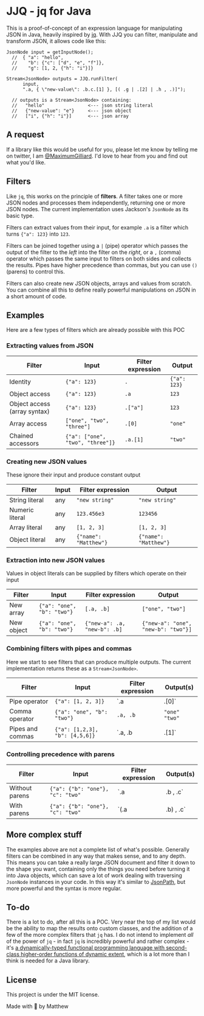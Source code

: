 # JJQ - jq for Java

This is a proof-of-concept of an expression language for manipulating JSON in Java, heavily inspired by  [jq](https://stedolan.github.io/jq/).
With JJQ you can filter, manipulate and transform JSON, it allows code like this:

```
JsonNode input = getInputNode();
  //  { "a": "hello",
  //    "b": {"c": ["d", "e", "f"]},
  //    "g": [1, 2, {"h": "i"}]}

Stream<JsonNode> outputs = JJQ.runFilter(
      input,
      ".a, { \"new-value\": .b.c.[1] }, [( .g | .[2] | .h , .)]");

  // outputs is a Stream<JsonNode> containing:
  //   "hello"                <--- json string literal
  //   {"new-value": "e"}     <--- json object
  //   ["i", {"h": "i"}]      <--- json array
```

## A request

If a library like this would be useful for you, please let me know by telling me on twitter, I am [@MaximumGilliard](https://twitter.com/MaximumGilliard). I'd love to hear from you and find out what you'd like.

## Filters

Like `jq`, this works on the principle of **filters**. A filter takes one or more JSON nodes and processes them independently, returning one or more JSON nodes. The current implementation uses Jackson's `JsonNode` as its basic type.

Filters can extract values from their input, for example `.a` is a filter which turns `{"a": 123}` into `123`.

Filters can be joined together using a `|` (pipe) operator which passes the output of the filter to the _left_ into the filter on the _right_, or a `,` (comma) operator which passes the same input to filters on both sides and collects the results. Pipes have higher precedence than commas, but you can use `()` (parens) to control this.

Filters can also create new JSON objects, arrays and values from scratch. You can combine all this to define really powerful manipulations on JSON in
a short amount of code. 

## Examples

Here are a few types of filters which are already possible with this POC

### Extracting values from JSON

|Filter| Input | Filter expression | Output |
|---|---|---|---|
|Identity|`{"a": 123}`|`.`|`{"a": 123}`|
|Object access|`{"a": 123}`|`.a`|`123`|
|Object access (array syntax)|`{"a": 123}`|`.["a"]`|`123`|
|Array access|`["one", "two", "three"]`|`.[0]`|`"one"`|
|Chained accessors|`{"a": ["one", "two", "three"]}`|`.a.[1]`|`"two"`|

### Creating new JSON values

These ignore their input and produce constant output

|Filter| Input | Filter expression | Output |
|---|---|---|---|
|String literal|any|`"new string"`|`"new string"`|
|Numeric literal|any|`123.456e3`|`123456`|
|Array literal|any|`[1, 2, 3]`|`[1, 2, 3]`|
|Object literal|any|`{"name": "Matthew"}`|`{"name": "Matthew"}`|

### Extraction into new JSON values

Values in object literals can be supplied by filters which operate on their input

|Filter| Input | Filter expression | Output |
|---|---|---|---|
|New array|`{"a": "one", "b": "two"}`|`[.a, .b]`|`["one", "two"]`|
|New object|`{"a": "one", "b": "two"}`|`{"new-a": .a, "new-b": .b]`|`{"new-a": "one", "new-b": "two"}]`|

### Combining filters with pipes and commas

Here we start to see filters that can produce multiple outputs. The current implementation returns these as a `Stream<JsonNode>`.

|Filter| Input | Filter expression | Output(s) |
|---|---|---|---|
|Pipe operator|`{"a": [1, 2, 3]}`|`.a | .[0]`|`1`|
|Comma operator|`{"a": "one", "b": "two"}`|`.a, .b`|`"one"` `"two"`|
|Pipes and commas|`{"a": [1,2,3], "b": [4,5,6]}`|`.a, .b | .[1]`| `2` `5` |

### Controlling precedence with parens

|Filter| Input | Filter expression | Output(s) |
|---|---|---|---|
|Without parens|`{"a": {"b": "one"}, "c": "two"`|`.a | .b , .c`|`"one"` `null`|
|With parens|`{"a": {"b": "one"}, "c": "two"`|`(.a | .b) , .c`|`"one"` `"two"`|



## More complex stuff

The examples above are not a complete list of what's possible. Generally filters can be combined in any way that makes sense, and to any depth. This means you can take a really large JSON document and filter it down to the shape you want, containing only the things you need before turning it into Java objects, which can save a lot of work dealing with traversing `JsonNode` instances in your code. In this way it's similar to [JsonPath](https://github.com/json-path/JsonPath), but more powerful and the syntax is more regular.

## To-do

There is a lot to do, after all this is a POC. Very near the top of my list would be the ability to map the results onto custom classes, and the addition of a few of the more complex filters that `jq` has. I do not intend to implement _all_ of the power of `jq` - in fact `jq` is incredibly powerful and rather complex - it's [a dynamically-typed functional programming language with second-class higher-order functions of dynamic extent](https://github.com/stedolan/jq/wiki/jq-Language-Description#The-jq-Language), which is a lot more than I think is needed for a Java library.

## License
This project is under the MIT license.


Made with 💚 by Matthew



















